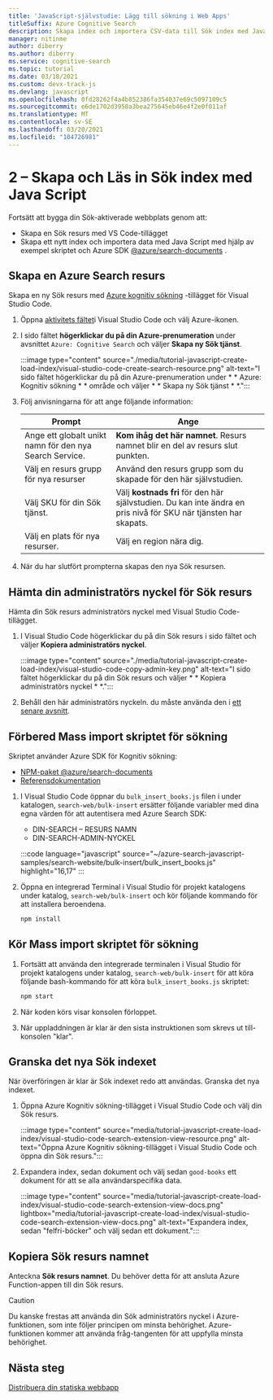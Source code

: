 ```yaml
---
title: 'JavaScript-självstudie: Lägg till sökning i Web Apps'
titleSuffix: Azure Cognitive Search
description: Skapa index och importera CSV-data till Sök index med Java Script med NPM SDK @azure/search-documents .
manager: nitinme
author: diberry
ms.author: diberry
ms.service: cognitive-search
ms.topic: tutorial
ms.date: 03/18/2021
ms.custom: devx-track-js
ms.devlang: javascript
ms.openlocfilehash: 0fd28262f4a4b852386fa354037e69c5097109c5
ms.sourcegitcommit: e6de1702d3958a3bea275645eb46e4f2e0f011af
ms.translationtype: MT
ms.contentlocale: sv-SE
ms.lasthandoff: 03/20/2021
ms.locfileid: "104726981"
---
```

# <a name="2---create-and-load-search-index-with-javascript"></a>2 – Skapa och Läs in Sök index med Java Script

Fortsätt att bygga din Sök-aktiverade webbplats genom att:
* Skapa en Sök resurs med VS Code-tillägget
* Skapa ett nytt index och importera data med Java Script med hjälp av exempel skriptet och Azure SDK [@azure/search-documents](https://www.npmjs.com/package/@azure/search-documents) .

## <a name="create-an-azure-search-resource"></a>Skapa en Azure Search resurs 

Skapa en ny Sök resurs med [Azure kognitiv sökning](https://marketplace.visualstudio.com/items?itemName=ms-azuretools.vscode-azurecognitivesearch) -tillägget för Visual Studio Code.

1. Öppna [aktivitets fältet](https://code.visualstudio.com/docs/getstarted/userinterface)i Visual Studio Code och välj Azure-ikonen. 

1. I sido fältet **högerklickar du på din Azure-prenumeration** under avsnittet `Azure: Cognitive Search` och väljer **Skapa ny Sök tjänst**.

    :::image type="content" source="./media/tutorial-javascript-create-load-index/visual-studio-code-create-search-resource.png" alt-text="I sido fältet högerklickar du på din Azure-prenumeration under * * Azure: Kognitiv sökning * * område och väljer * * Skapa ny Sök tjänst * *.":::

1. Följ anvisningarna för att ange följande information:

    |Prompt|Ange|
    |--|--|
    |Ange ett globalt unikt namn för den nya Search Service.|**Kom ihåg det här namnet**. Resurs namnet blir en del av resurs slut punkten.|
    |Välj en resurs grupp för nya resurser|Använd den resurs grupp som du skapade för den här självstudien.|
    |Välj SKU för din Sök tjänst.|Välj **kostnads fri** för den här självstudien. Du kan inte ändra en pris nivå för SKU när tjänsten har skapats.|
    |Välj en plats för nya resurser.|Välj en region nära dig.|

1. När du har slutfört prompterna skapas den nya Sök resursen. 

## <a name="get-your-search-resource-admin-key"></a>Hämta din administratörs nyckel för Sök resurs

Hämta din Sök resurs administratörs nyckel med Visual Studio Code-tillägget. 

1. I Visual Studio Code högerklickar du på din Sök resurs i sido fältet och väljer **Kopiera administratörs nyckel**.

    :::image type="content" source="./media/tutorial-javascript-create-load-index/visual-studio-code-copy-admin-key.png" alt-text="I sido fältet högerklickar du på din Sök resurs och väljer * * Kopiera administratörs nyckel * *.":::

1. Behåll den här administratörs nyckeln. du måste använda den i [ett senare avsnitt](#prepare-the-bulk-import-script-for-search). 

## <a name="prepare-the-bulk-import-script-for-search"></a>Förbered Mass import skriptet för sökning

Skriptet använder Azure SDK för Kognitiv sökning:

* [NPM-paket @azure/search-documents](https://www.npmjs.com/package/@azure/search-documents)
* [Referensdokumentation](/javascript/api/overview/azure/search-documents-readme)

1. I Visual Studio Code öppnar du `bulk_insert_books.js` filen i under katalogen,  `search-web/bulk-insert` ersätter följande variabler med dina egna värden för att autentisera med Azure Search SDK:

    * DIN-SEARCH – RESURS NAMN
    * DIN-SEARCH-ADMIN-NYCKEL

    :::code language="javascript" source="~/azure-search-javascript-samples/search-website/bulk-insert/bulk_insert_books.js" highlight="16,17" :::

1. Öppna en integrerad Terminal i Visual Studio för projekt katalogens under katalog, `search-web/bulk-insert` och kör följande kommando för att installera beroendena. 

    ```bash
    npm install 
    ```

## <a name="run-the-bulk-import-script-for-search"></a>Kör Mass import skriptet för sökning

1. Fortsätt att använda den integrerade terminalen i Visual Studio för projekt katalogens under katalog, `search-web/bulk-insert` för att köra följande bash-kommando för att köra `bulk_insert_books.js` skriptet:

    ```javascript
    npm start
    ```

1. När koden körs visar konsolen förloppet. 
1. När uppladdningen är klar är den sista instruktionen som skrevs ut till-konsolen "klar".

## <a name="review-the-new-search-index"></a>Granska det nya Sök indexet

När överföringen är klar är Sök indexet redo att användas. Granska det nya indexet.

1. Öppna Azure Kognitiv sökning-tillägget i Visual Studio Code och välj din Sök resurs.  

    :::image type="content" source="media/tutorial-javascript-create-load-index/visual-studio-code-search-extension-view-resource.png" alt-text="Öppna Azure Kognitiv sökning-tillägget i Visual Studio Code och öppna din Sök resurs.":::

1. Expandera index, sedan dokument och välj sedan `good-books` ett dokument för att se alla användarspecifika data.
 
    :::image type="content" source="media/tutorial-javascript-create-load-index/visual-studio-code-search-extension-view-docs.png" lightbox="media/tutorial-javascript-create-load-index/visual-studio-code-search-extension-view-docs.png" alt-text="Expandera index, sedan &quot;felfri-böcker&quot; och välj sedan ett dokument.":::

## <a name="copy-your-search-resource-name"></a>Kopiera Sök resurs namnet

Anteckna **Sök resurs namnet**. Du behöver detta för att ansluta Azure Function-appen till din Sök resurs. 

> [!CAUTION]
> Du kanske frestas att använda din Sök administratörs nyckel i Azure-funktionen, som inte följer principen om minsta behörighet. Azure-funktionen kommer att använda fråg-tangenten för att uppfylla minsta behörighet. 

## <a name="next-steps"></a>Nästa steg

[Distribuera din statiska webbapp](tutorial-javascript-deploy-static-web-app.md)